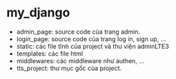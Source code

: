 # my_django

- admin_page: source code của trang admin. 
- login_page: source code của trang log in, sign up, ... 
- static: các file tĩnh của project và thư viện adminLTE3
- templates: các file html
- middlewares: các middleware như authen, ...
- tts_project: thư mục gốc của project.